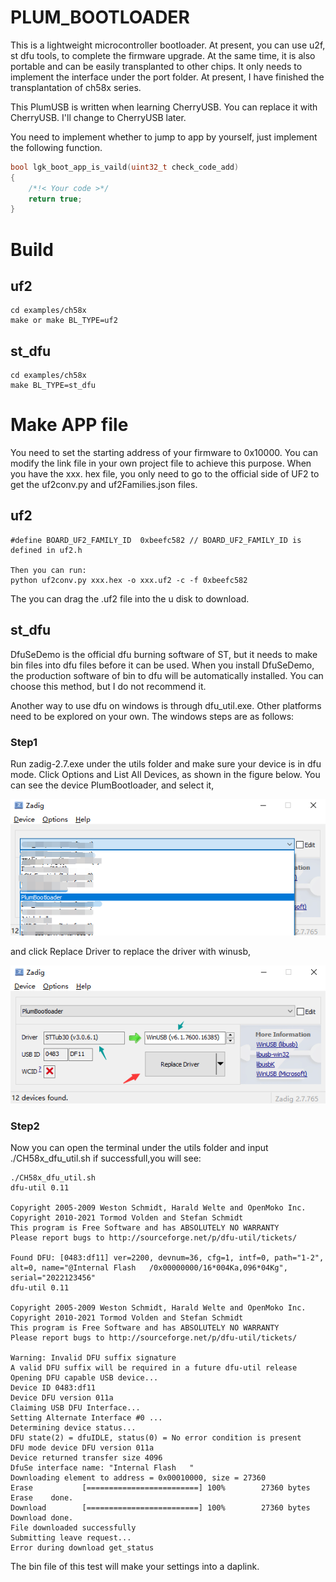# PLUM_BOOTLOADER
This is a lightweight microcontroller bootloader. At present, you can use u2f, st dfu tools, to complete the firmware upgrade. At the same time, it is also portable and can be easily transplanted to other chips. It only needs to implement the interface under the port folder. At present, I have finished the transplantation of ch58x series.

This PlumUSB is written when learning CherryUSB. You can replace it with CherryUSB. I'll change to CherryUSB later.

You need to implement whether to jump to app by yourself, just implement the following function.

```c
bool lgk_boot_app_is_vaild(uint32_t check_code_add)
{
    /*!< Your code >*/
    return true;
}
```

# Build
## uf2
```
cd examples/ch58x
make or make BL_TYPE=uf2
```

## st_dfu
```
cd examples/ch58x
make BL_TYPE=st_dfu
```

# Make APP file
You need to set the starting address of your firmware to 0x10000. You can modify the link file in your own project file to achieve this purpose.
When you have the xxx. hex file, you only need to go to the official side of UF2 to get the uf2conv.py and uf2Families.json files.
## uf2
```
#define BOARD_UF2_FAMILY_ID  0xbeefc582 // BOARD_UF2_FAMILY_ID is defined in uf2.h

Then you can run:
python uf2conv.py xxx.hex -o xxx.uf2 -c -f 0xbeefc582
```
The you can drag the .uf2 file into the u disk to download.

## st_dfu
DfuSeDemo is the official dfu burning software of ST, but it needs to make bin files into dfu files before it can be used. When you install DfuSeDemo, the production software of bin to dfu will be automatically installed. You can choose this method, but I do not recommend it.

Another way to use dfu on windows is through dfu_util.exe. Other platforms need to be explored on your own. The windows steps are as follows:

### Step1
Run zadig-2.7.exe under the utils folder and make sure your device is in dfu mode.
Click Options and List All Devices, as shown in the figure below. You can see the device PlumBootloader, and select it,

![](img/image0.png)

and click Replace Driver to replace the driver with winusb,

![](img/image1.png)

### Step2
Now you can open the terminal under the utils folder and input ./CH58x_dfu_util.sh
if successfull,you will see:
```
./CH58x_dfu_util.sh
dfu-util 0.11

Copyright 2005-2009 Weston Schmidt, Harald Welte and OpenMoko Inc.
Copyright 2010-2021 Tormod Volden and Stefan Schmidt
This program is Free Software and has ABSOLUTELY NO WARRANTY
Please report bugs to http://sourceforge.net/p/dfu-util/tickets/

Found DFU: [0483:df11] ver=2200, devnum=36, cfg=1, intf=0, path="1-2", alt=0, name="@Internal Flash   /0x00000000/16*004Ka,096*04Kg", serial="2022123456"
dfu-util 0.11

Copyright 2005-2009 Weston Schmidt, Harald Welte and OpenMoko Inc.
Copyright 2010-2021 Tormod Volden and Stefan Schmidt
This program is Free Software and has ABSOLUTELY NO WARRANTY
Please report bugs to http://sourceforge.net/p/dfu-util/tickets/

Warning: Invalid DFU suffix signature
A valid DFU suffix will be required in a future dfu-util release
Opening DFU capable USB device...
Device ID 0483:df11
Device DFU version 011a
Claiming USB DFU Interface...
Setting Alternate Interface #0 ...
Determining device status...
DFU state(2) = dfuIDLE, status(0) = No error condition is present
DFU mode device DFU version 011a
Device returned transfer size 4096
DfuSe interface name: "Internal Flash   "
Downloading element to address = 0x00010000, size = 27360
Erase           [=========================] 100%        27360 bytes
Erase    done.
Download        [=========================] 100%        27360 bytes
Download done.
File downloaded successfully
Submitting leave request...
Error during download get_status
```
The bin file of this test will make your settings into a daplink.